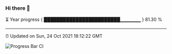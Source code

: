 ### Hi there 👋

⏳ Year progress { ████████████████████████▁▁▁▁▁▁ } 81.30 %

---

⏰ Updated on Sun, 24 Oct 2021 18:12:22 GMT

![Progress Bar CI](https://github.com/liununu/liununu/workflows/Progress%20Bar%20CI/badge.svg)
